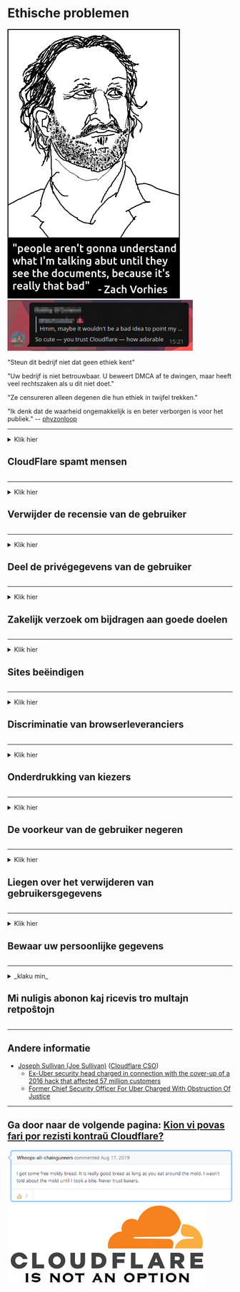 # Ethische problemen

![](../image/itsreallythatbad.jpg)
![](../image/telegram/c81238387627b4bfd3dcd60f56d41626.jpg)

"Steun dit bedrijf niet dat geen ethiek kent"

"Uw bedrijf is niet betrouwbaar. U beweert DMCA af te dwingen, maar heeft veel rechtszaken als u dit niet doet."

"Ze censureren alleen degenen die hun ethiek in twijfel trekken."

"Ik denk dat de waarheid ongemakkelijk is en beter verborgen is voor het publiek."  -- [phyzonloop](https://twitter.com/phyzonloop)


---


<details>
<summary>Klik hier

## CloudFlare spamt mensen
</summary>


Cloudflare verzendt spam-e-mails naar niet-Cloudflare-gebruikers.

- Stuur alleen e-mails naar abonnees die zich hebben aangemeld
- Wanneer de gebruiker "stop" zegt, stop dan met het verzenden van e-mail

Het is zo simpel. Maar het kan Cloudflare niet schelen.
Cloudflare zei dat het gebruik van hun service alle spammers of aanvallers kan stoppen.
Hoe kunnen we Cloudflare stoppen zonder Cloudflare te activeren?


| 🖼 | 🖼 |
| --- | --- |
| ![](../image/cfspam01.jpg) | ![](../image/cfspam03.jpg) |
| ![](../image/cfspam02.jpg) | ![](../image/cfspambrittany.jpg)<br>![](../image/cfspamtwtr.jpg) |

</details>

---

<details>
<summary>Klik hier

## Verwijder de recensie van de gebruiker
</summary>


Cloudflare censureert negatieve beoordelingen.
Als je anti-Cloudflare-tekst op Twitter plaatst, heb je de kans om een ​​antwoord te krijgen van de Cloudflare-medewerker met een "Nee, dat is het niet" -bericht.
Als u een negatieve recensie op een recensiesite plaatst, zullen zij deze proberen te censureren.


| 🖼 | 🖼 |
| --- | --- |
| ![](../image/cfcenrev_01.jpg)<br>![](../image/cfcenrev_02.jpg) | ![](../image/cfcenrev_03.jpg) |

</details>

---

<details>
<summary>Klik hier

## Deel de privégegevens van de gebruiker
</summary>


Cloudflare heeft een enorm intimidatieprobleem.
Cloudflare deelt persoonlijke informatie van degenen die klagen over gehoste sites.
Ze vragen u soms om uw echte identiteitsbewijs.
Als je niet lastiggevallen, aangevallen, geslagen of vermoord wilt worden, kun je beter wegblijven van Cloudflared-websites.


| 🖼 | 🖼 |
| --- | --- |
| ![](../image/cfdox_what.jpg) | ![](../image/cfdox_swat.jpg) |
| ![](../image/cfdox_kill.jpg) | ![](../image/cfdox_threat.jpg) |
| ![](../image/cfdox_dox.jpg) | ![](../image/cfdox_ex1.jpg) |
| ![](../image/cfabuseform.jpg) | ![](../image/cfdox_ex2.jpg) |

</details>

---

<details>
<summary>Klik hier

## Zakelijk verzoek om bijdragen aan goede doelen
</summary>


CloudFlare vraagt ​​om liefdadigheidsbijdragen.
Het is nogal schrikbarend dat een Amerikaans bedrijf naast non-profitorganisaties met goede doelen om liefdadigheid vraagt.
Als je het leuk vindt om mensen te blokkeren of de tijd van anderen te verspillen, wil je misschien wat pizza's bestellen voor Cloudflare-medewerkers.


![](../image/cfdonate.jpg)

</details>

---

<details>
<summary>Klik hier

## Sites beëindigen
</summary>


Wat gaat u doen als uw site plotseling uitvalt?
Er zijn berichten dat Cloudflare de configuratie van de gebruiker verwijdert of de service stopt zonder enige waarschuwing, stil.
We raden u aan een betere provider te zoeken.

![](../image/cftmnt.jpg)

</details>

---

<details>
<summary>Klik hier

## Discriminatie van browserleveranciers
</summary>


CloudFlare geeft een voorkeursbehandeling aan degenen die Firefox gebruiken, terwijl het gebruikers van niet-Tor-Browser vijandig behandelt boven Tor.
Tor-gebruikers die terecht weigeren om niet-gratis javascript uit te voeren, worden ook vijandig behandeld.
Deze ongelijkheid in toegang is misbruik van netwerkneutraliteit en machtsmisbruik.

![](../image/browdifftbcx.gif)

- Links: Tor Browser, Rechts: Chrome. Zelfde IP-adres.

![](../image/browserdiff.jpg)

- Links: Tor Browser Javascript uitgeschakeld, cookie ingeschakeld
- Rechts: Chrome Javascript ingeschakeld, Cookie uitgeschakeld

![](../image/cfsiryoublocked.jpg)

- QuteBrowser (kleine browser) zonder Tor (Clearnet IP)

![](../image/lynx_cloudflare.gif)

- Lynx


| ***Browser*** | ***Toegang tot behandeling*** |
| --- | --- |
| Tor Browser (Javascript ingeschakeld) | toegang toegestaan |
| Firefox (Javascript ingeschakeld) | toegang gedegradeerd |
| Chromium (Javascript ingeschakeld) | toegang gedegradeerd |
| Chromium or Firefox (Javascript uitgeschakeld) | toegang geweigerd |
| Chromium or Firefox (Cookie uitgeschakeld) | toegang geweigerd |
| QuteBrowser | toegang geweigerd |
| lynx | toegang geweigerd |
| w3m | toegang geweigerd |
| wget | toegang geweigerd |


Waarom zou u de audioknop niet gebruiken om een ​​eenvoudige uitdaging op te lossen?

Ja, er is een audioknop, maar deze werkt niet altijd via Tor.
U krijgt dit bericht als u erop klikt:

```
Probeer het later nogmaals
Uw computer of netwerk verstuurt mogelijk geautomatiseerde vragen.
Om onze gebruikers te beschermen, kunnen we uw verzoek momenteel niet verwerken.
Bezoek onze helppagina voor meer informatie
```

</details>

---

<details>
<summary>Klik hier

## Onderdrukking van kiezers
</summary>


Kiezers in Amerikaanse staten registreren zich om uiteindelijk te stemmen via de website van de staatssecretaris in de staat waar ze wonen.
Republikeins gecontroleerde staatssecretarissen houden zich bezig met het onderdrukken van kiezers door de website van de staatssecretaris via Cloudflare te proxy.
Cloudflare's vijandige behandeling van Tor-gebruikers, zijn MITM-positie als een gecentraliseerd wereldwijd observatiepunt en zijn schadelijke rol in het algemeen zorgen ervoor dat potentiële kiezers terughoudend zijn om zich te registreren.
Vooral liberalen hebben de neiging om privacy te omarmen.
Kiezersregistratieformulieren verzamelen gevoelige informatie over de politieke voorkeur van een kiezer, het persoonlijke fysieke adres, het sofinummer en de geboortedatum.
De meeste staten maken slechts een deel van die informatie openbaar, maar Cloudflare ziet al die informatie wanneer iemand zich registreert om te stemmen.

Merk op dat papieren registratie Cloudflare niet omzeilt, omdat de medewerkers van de staatssecretaris voor gegevensinvoer waarschijnlijk de Cloudflare-website zullen gebruiken om de gegevens in te voeren.

| 🖼 | 🖼 |
| --- | --- |
| ![](../image/cfvotm_01.jpg) | ![](../image/cfvotm_02.jpg) |

- Change.org is een bekende website om stemmen te verzamelen en actie te ondernemen.
“mensen overal ter wereld starten campagnes, mobiliseren supporters en werken samen met besluitvormers om oplossingen te vinden.”
Helaas kunnen veel mensen change.org helemaal niet bekijken vanwege het agressieve filter van Cloudflare.
Ze worden geblokkeerd voor het ondertekenen van de petitie, waardoor ze worden uitgesloten van een democratisch proces.
Het gebruik van een ander niet-cloudflared platform zoals OpenPetition helpt het probleem te verhelpen.

| 🖼 | 🖼 |
| --- | --- |
| ![](../image/changeorgasn.jpg) | ![](../image/changeorgtor.jpg) |

- Cloudflare's "Athenian Project" biedt gratis bescherming op bedrijfsniveau aan nationale en lokale verkiezingswebsites.
Ze zeiden dat "hun kiezers toegang hebben tot verkiezingsinformatie en kiezersregistratie", maar dit is een leugen omdat veel mensen de site helemaal niet kunnen bekijken.

</details>

---

<details>
<summary>Klik hier

## De voorkeur van de gebruiker negeren
</summary>


Als je iets afmeldt, verwacht je dat je daar geen e-mail over ontvangt.
Cloudflare negeert de voorkeur van de gebruiker en deelt gegevens met externe bedrijven zonder toestemming van de klant.
Als u hun gratis abonnement gebruikt, sturen ze u soms een e-mail met de vraag om een ​​maandelijks abonnement te kopen.

![](../image/cfviopl_tp.jpg)

</details>

---

<details>
<summary>Klik hier

## Liegen over het verwijderen van gebruikersgegevens
</summary>


Volgens de blog van deze ex-cloudflare-klant liegt Cloudflare over het verwijderen van accounts.
Tegenwoordig bewaren veel bedrijven uw gegevens nadat u uw account heeft gesloten of verwijderd.
De meeste goede bedrijven vermelden het in hun privacybeleid.
Cloudflare? Nee.

```
2019-08-05 CloudFlare heeft me een bevestiging gestuurd dat ze mijn account hadden verwijderd.
2019-10-02 Ik heb een e-mail ontvangen van CloudFlare "omdat ik een klant ben"
```

Cloudflare wist niets van het woord "verwijderen".
Als het echt is verwijderd, waarom heeft deze ex-klant dan een e-mail ontvangen?
Hij zei ook dat het privacybeleid van Cloudflare er niets over zegt.

```
In hun nieuwe privacybeleid wordt geen melding gemaakt van het bewaren van gegevens gedurende een jaar.
```

![](../image/cfviopl_notdel.jpg)

Hoe kunt u Cloudflare vertrouwen als hun privacybeleid een LIE is?

- [Er is meer dan een jaar verstreken sinds ik mijn Cloudflare-account heb opgezegd](https://shkspr.mobi/blog/2020/09/dont-trust-cloudflare-with-your-personal-data/)

</details>

---

<details>
<summary>Klik hier

## Bewaar uw persoonlijke gegevens
</summary>


Het verwijderen van een Cloudflare-account is moeilijk.

```
Dien een supportticket in met de categorie "Account",
en verzoek om verwijdering van het account in de berichttekst.
U mag geen domeinen of creditcards aan uw account hebben gekoppeld voordat u om verwijdering verzoekt.
```

U ontvangt deze bevestigingsmail.

![](../image/cf_deleteandkeep.jpg)

"We zijn begonnen met het verwerken van uw verwijderingsverzoek" maar "We zullen uw persoonlijke gegevens blijven opslaan".

Kunt u dit "vertrouwen"?


- Hoe u uw Cloudflare-account kunt annuleren

1. Log in op uw Cloudflare-dashboard.
2. Verwijder alle zones (domeinen) van je dashboard.
3. Klik op ondersteuningslink.
4. Stuur een nieuw ticket. Vertel hen dat u uw account wilt sluiten.
5. Wacht een paar dagen.
6. Het personeel van Cloudflare zal om uw bevestiging vragen en de reden waarom u heeft besloten Cloudflare te verlaten.
7. Stuur nogmaals een antwoord.
8. Wacht een paar dagen.
9. U krijgt een bericht: We hebben uw account verwijderd


</details>

---

<details>
<summary>_klaku min_

## Mi nuligis abonon kaj ricevis tro multajn retpoŝtojn
</summary>


La uzanto nuligis sian 'Cloudflare stream' abonon kaj li ricevas retpoŝtajn memorigilojn ĉiutage por rememorigi lin pri nuligita abono.
Ne estas malaprobita butono. Kiel vi ĉesas ĉi tiun frenezon?

![](../image/barrageemailcancelsubscription.jpg)

Cloudflare diris al ĉi tiu uzanto kontakti subtenteamo kaj peti ĉiujn viajn enhavojn forigi.

- [t](https://web.archive.org/web/20210412165334/https://twitter.com/JohnHaldson/status/1381651569247088650)

</details>

---

## Andere informatie

- [Joseph Sullivan (Joe Sullivan)](../cloudflare_inc/cloudflare_members.md) ([Cloudflare CSO](https://twitter.com/eastdakota/status/1296522269313785862))
  - [Ex-Uber security head charged in connection with the cover-up of a 2016 hack that affected 57 million customers](https://www.businessinsider.com/uber-data-hack-security-head-joe-sullivan-charged-cover-up-2020-8)
  - [Former Chief Security Officer For Uber Charged With Obstruction Of Justice](https://www.justice.gov/usao-ndca/pr/former-chief-security-officer-uber-charged-obstruction-justice)


---


## Ga door naar de volgende pagina:   [Kion vi povas fari por rezisti kontraŭ Cloudflare?](nl.action.md)

![](../image/freemoldybread.jpg)
![](../image/cfisnotanoption.jpg)
